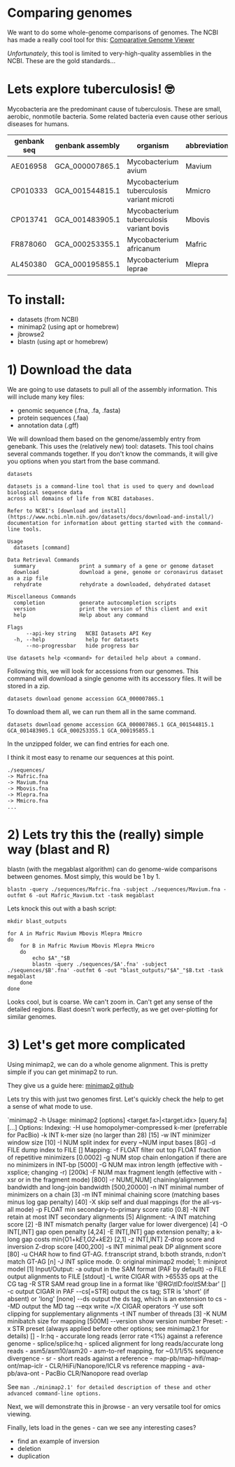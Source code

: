 
# Comparing genomes

We want to do some whole-genome comparisons of genomes. The NCBI has made a really cool tool for this:
[Comparative Genome Viewer](https://www.ncbi.nlm.nih.gov/cgv)

*Unfortunately*, this tool is limited to very-high-quality assemblies in the NCBI. These are the gold standards...


# Lets explore tuberculosis! 🤓

Mycobacteria are the predominant cause of tuberculosis. These are small, aerobic, nonmotile bacteria. Some related bacteria even cause other serious diseases for humans.



| genbank seq | genbank assembly | organism                                   | abbreviation |
|-------------|------------------|--------------------------------------------|--------------|
| AE016958    | GCA_000007865.1  | Mycobacterium avium                        | Mavium       |
| CP010333    | GCA_001544815.1  | Mycobacterium tuberculosis variant microti | Mmicro       |
| CP013741    | GCA_001483905.1  | Mycobacterium tuberculosis variant bovis   | Mbovis       |
| FR878060    | GCA_000253355.1  | Mycobacterium africanum                    | Mafric       |
| AL450380    | GCA_000195855.1  | Mycobacterium leprae                       | Mlepra       |




# To install:

* datasets (from NCBI)
* minimap2 (using apt or homebrew)
* jbrowse2
* blastn (using apt or homebrew)


# 1) Download the data

We are going to use datasets to pull all of the assembly information. This will include many key files:
* genomic sequence (.fna, .fa, .fasta)
* protein sequences (.faa)
* annotation data (.gff)


We will download them based on the genome/assembly entry from genebank. This uses the (relatively new) tool: datasets. This tool chains several commands together. If you don't know the commands, it will give you options when you start from the base command.

```
datasets

datasets is a command-line tool that is used to query and download biological sequence data
across all domains of life from NCBI databases.

Refer to NCBI's [download and install](https://www.ncbi.nlm.nih.gov/datasets/docs/download-and-install/) documentation for information about getting started with the command-line tools.

Usage
  datasets [command]

Data Retrieval Commands
  summary              print a summary of a gene or genome dataset
  download             download a gene, genome or coronavirus dataset as a zip file
  rehydrate            rehydrate a downloaded, dehydrated dataset

Miscellaneous Commands
  completion           generate autocompletion scripts
  version              print the version of this client and exit
  help                 Help about any command

Flags
      --api-key string   NCBI Datasets API Key
  -h, --help             help for datasets
      --no-progressbar   hide progress bar

Use datasets help <command> for detailed help about a command.
```

Following this, we will look for accessions from our genomes.
This command will download a single genome with its accessory files. It will be stored in a zip.

```
datasets download genome accession GCA_000007865.1
```

To download them all, we can run them all in the same command.

```
datasets download genome accession GCA_000007865.1 GCA_001544815.1 GCA_001483905.1 GCA_000253355.1 GCA_000195855.1
```

In the unzipped folder, we can find entries for each one.


I think it most easy to rename our sequences at this point.

```
./sequences/
-> Mafric.fna
-> Mavium.fna
-> Mbovis.fna
-> Mlepra.fna
-> Mmicro.fna
...
```


# 2) Lets try this the (really) simple way (blast and R)

blastn (with the megablast algorithm) can do genome-wide comparisons between genomes. Most simply, this would be 1 by 1.


`blastn -query ./sequences/Mafric.fna -subject ./sequences/Mavium.fna -outfmt 6 -out Mafric_Mavium.txt -task megablast`


Lets knock this out with a bash script:

```
mkdir blast_outputs

for A in Mafric Mavium Mbovis Mlepra Mmicro
do
	for B in Mafric Mavium Mbovis Mlepra Mmicro
	do
		echo $A"_"$B
		blastn -query ./sequences/$A'.fna' -subject ./sequences/$B'.fna' -outfmt 6 -out "blast_outputs/"$A"_"$B.txt -task megablast
	done
done

```

Looks cool, but is coarse. We can't zoom in. Can't get any sense of the detailed regions. Blast doesn't work perfectly, as we get over-plotting for similar genomes.


# 3) Let's get more complicated

Using minimap2, we can do a whole genome alignment. This is pretty simple if you can get minimap2 to run.

They give us a guide here: [minimap2 github](https://github.com/lh3/minimap2)


Lets try this with just two genomes first. Let's quickly check the help to get a sense of what mode to use.

`minimap2 -h
Usage: minimap2 [options] <target.fa>|<target.idx> [query.fa] [...]
Options:
  Indexing:
    -H           use homopolymer-compressed k-mer (preferrable for PacBio)
    -k INT       k-mer size (no larger than 28) [15]
    -w INT       minimizer window size [10]
    -I NUM       split index for every ~NUM input bases [8G]
    -d FILE      dump index to FILE []
  Mapping:
    -f FLOAT     filter out top FLOAT fraction of repetitive minimizers [0.0002]
    -g NUM       stop chain enlongation if there are no minimizers in INT-bp [5000]
    -G NUM       max intron length (effective with -xsplice; changing -r) [200k]
    -F NUM       max fragment length (effective with -xsr or in the fragment mode) [800]
    -r NUM[,NUM] chaining/alignment bandwidth and long-join bandwidth [500,20000]
    -n INT       minimal number of minimizers on a chain [3]
    -m INT       minimal chaining score (matching bases minus log gap penalty) [40]
    -X           skip self and dual mappings (for the all-vs-all mode)
    -p FLOAT     min secondary-to-primary score ratio [0.8]
    -N INT       retain at most INT secondary alignments [5]
  Alignment:
    -A INT       matching score [2]
    -B INT       mismatch penalty (larger value for lower divergence) [4]
    -O INT[,INT] gap open penalty [4,24]
    -E INT[,INT] gap extension penalty; a k-long gap costs min{O1+k*E1,O2+k*E2} [2,1]
    -z INT[,INT] Z-drop score and inversion Z-drop score [400,200]
    -s INT       minimal peak DP alignment score [80]
    -u CHAR      how to find GT-AG. f:transcript strand, b:both strands, n:don't match GT-AG [n]
    -J INT       splice mode. 0: original minimap2 model; 1: miniprot model [1]
  Input/Output:
    -a           output in the SAM format (PAF by default)
    -o FILE      output alignments to FILE [stdout]
    -L           write CIGAR with >65535 ops at the CG tag
    -R STR       SAM read group line in a format like '@RG\tID:foo\tSM:bar' []
    -c           output CIGAR in PAF
    --cs[=STR]   output the cs tag; STR is 'short' (if absent) or 'long' [none]
    --ds         output the ds tag, which is an extension to cs
    --MD         output the MD tag
    --eqx        write =/X CIGAR operators
    -Y           use soft clipping for supplementary alignments
    -t INT       number of threads [3]
    -K NUM       minibatch size for mapping [500M]
    --version    show version number
  Preset:
    -x STR       preset (always applied before other options; see minimap2.1 for details) []
                 - lr:hq - accurate long reads (error rate <1%) against a reference genome
                 - splice/splice:hq - spliced alignment for long reads/accurate long reads
                 - asm5/asm10/asm20 - asm-to-ref mapping, for ~0.1/1/5% sequence divergence
                 - sr - short reads against a reference
                 - map-pb/map-hifi/map-ont/map-iclr - CLR/HiFi/Nanopore/ICLR vs reference mapping
                 - ava-pb/ava-ont - PacBio CLR/Nanopore read overlap

See `man ./minimap2.1' for detailed description of these and other advanced command-line options.
`


Next, we will demonstrate this in jbrowse - an very versatile tool for omics viewing.

Finally, lets load in the genes - can we see any interesting cases?
* find an example of inversion
* deletion
* duplication








